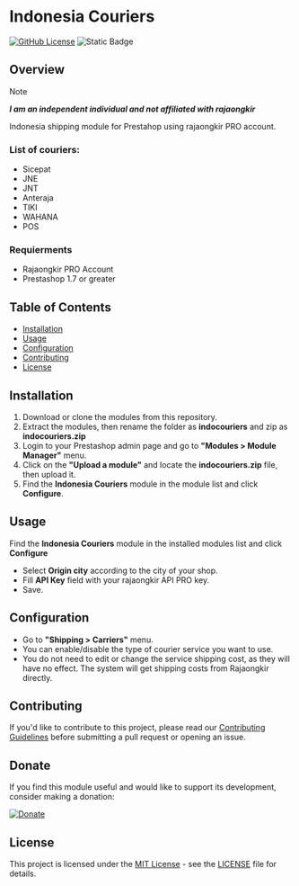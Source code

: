 # Indonesia Couriers

[![GitHub License](https://img.shields.io/github/license/tjeperi/indocouriers)](https://github.com/tjeperi/indocouriers/blob/main/LICENSE)
![Static Badge](https://img.shields.io/badge/version-1.0.0-blue)

## Overview

> [!NOTE]
> ***I am an independent individual and not affiliated with rajaongkir***

Indonesia shipping module for Prestahop using rajaongkir PRO account.

### List of couriers:
- Sicepat
- JNE
- JNT
- Anteraja
- TIKI
- WAHANA
- POS

### Requierments

* Rajaongkir PRO Account
* Prestashop 1.7 or greater

## Table of Contents

- [Installation](#installation)
- [Usage](#usage)
- [Configuration](#configuration)
- [Contributing](#contributing)
- [License](#license)

## Installation

1. Download or clone the modules from this repository.
2. Extract the modules, then rename the folder as **indocouriers** and zip as **indocouriers.zip**
3. Login to your Prestashop admin page and go to **"Modules > Module Manager"** menu.
4. Click on the **"Upload a module"** and locate the **indocouriers.zip** file, then upload it.
5. Find the **Indonesia Couriers** module in the module list and click **Configure**.

## Usage

Find the **Indonesia Couriers** module in the installed modules list and click **Configure**
* Select **Origin city** according to the city of your shop.
* Fill **API Key** field with your rajaongkir API PRO key.
* Save.

## Configuration

* Go to **"Shipping > Carriers"** menu.
* You can enable/disable the type of courier service you want to use.
* You do not need to edit or change the service shipping cost, as they will have no effect. The system will get shipping costs from Rajaongkir directly.

## Contributing

If you'd like to contribute to this project, please read our [Contributing Guidelines](CONTRIBUTING.md) before submitting a pull request or opening an issue.

## Donate

If you find this module useful and would like to support its development, consider making a donation:

[![Donate](https://img.shields.io/badge/Donate-PayPal-blue.svg)](https://www.paypal.com/paypalme/CEriGandari)


## License

This project is licensed under the [MIT License](https://opensource.org/licenses/MIT) - see the [LICENSE](LICENSE) file for details.


